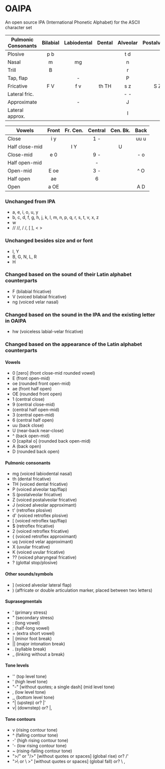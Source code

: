 # OAIPA
An open source IPA (International Phonetic Alphabet) for the ASCII character set

Pulmonic Consonants | Bilabial | Labiodental | Dental | Alveolar | Postalveolar | Retroflex | Palatal | Velar | Uvular | Pharyngeal | Glottal
--- | :---: | :---: | :---: | :---: | :---: | :---: | :---: | :---: | :---: | :---: | :---:
Plosive         | p b |     |       | t d |     | t' d' | c - | k g | q G |     | ?
Nasal           |   m |  mg |       |   n |     |     - |   - |  ng |   N |     |
Trill           |   B |     |       |   r |     |       |     |     |   R |     |
Tap, flap       |     |   - |       |   P |     |     [ |     |     |     |     |
Fricative       | F V | f v | th TH | s z | S Z | $   2 | - - | x - | X K | - ??| h hh
Lateral fric.   |     |     |       | - - |     |       |     |     |     |     |
Approximate     |     |   - |       |   J |     |     { |   j |   uq|     |     |
Lateral approx. |     |     |       |   l |     |     - |   - |   L |     |     |

Vowels | Front | Fr. Cen. | Central | Cen. Bk. | Back
--- | :---: | :---: | :---: | :---: | :---:
Close          | i y |     | 1 - |     | uu u
Half close-mid |     | I Y |     |   U |
Close-mid      | e 0 |     | 9 - |     | - o
Half open-mid  |     |     |  -  |     |
Open-mid       | E oe|     | 3 - |     | ^ O
Half open      | ae  |     | 6   |     |
Open           | a OE|     |     |     | A D

### Unchanged from IPA
- a, e, i, o, u, y
- b, c, d, f, g, h, j, k, l, m, n, p, q, r, s, t, v, x, z
- w
- //  //, /  /, [  ], <  >

### Unchanged besides size and or font
- I, Y
- B, G, N, L, R
- H

### Changed based on the sound of their Latin alphabet counterparts
- F (bilabial fricative)
- V (voiced bilabial fricative)
- ng (voiced velar nasal)

### Changed based on the sound in the IPA and the existing letter in OAIPA
- hw (voiceless labial-velar fricative)

### Changed based on the appearance of the Latin alphabet counterparts
#### Vowels
- 0 [zero] (front close-mid rounded vowel)
- E (front open-mid)
- oe (rounded front open-mid)
- ae (front half open)
- OE (rounded front open)
- 1 (central close)
- 9 (central close-mid)
- (central half open-mid)
- 3 (central open-mid)
- 6 (central half open)
- uu (back close)
- U (near-back near-close)
- ^ (back open-mid)
- O [capital o] (rounded back open-mid)
- A (back open)
- D (rounded back open)
#### Pulmonic consonants
- mg (voiced labiodental nasal)
- th (dental fricative)
- TH (voiced dental fricative)
- P (voiced alveolar tap/flap)
- S (postalveolar fricative)
- Z (voiced postalveolar fricative)
- J (voiced alveolar approximant)
- t' (retroflex plosive)
- d' (voiced retroflex plosive)
- [ (voiced retroflex tap/flap)
- $ (retroflex fricative)
- 2 (voiced retroflex fricative)
- { (voiced retroflex approximant)
- uq (voiced velar approximant)
- X (uvular fricative)
- K (voiced uvular fricative)
- ?? (voiced pharyngeal fricative)
- ? (glottal stop/plosive)
#### Other sounds/symbols
- ] (voiced alveolar lateral flap)
- ) (affricate or double articulation marker, placed between two letters)
#### Suprasegmentals
- ' (primary stress)
- " (secondary stress)
- : (long vowel)
- ; (half-long vowel)
- = (extra short vowel)
- | (minor foot break)
- || (major intonation break)
- . (syllable break)
- _ (linking without a break)
#### Tone levels
- '' (top level tone)
- ' (high level tone)
- "-" [without quotes; a single dash] (mid level tone)
- , (low level tone)
- ,, (bottom level tone)
- ^| (upstep) or? |'
- v| (downstep) or? |,
#### Tone contours
- v (rising contour tone)
- ^ (falling contour tone)
- -' (high rising contour tone)
- '- (low rising contour tone)
- ~ (rising-falling contour tone)
- ">/" or "/>" [without quotes or spaces] (global rise) or? /'
- ">\ or \ >" [without quotes or spaces] (global fall) or? \ ,
